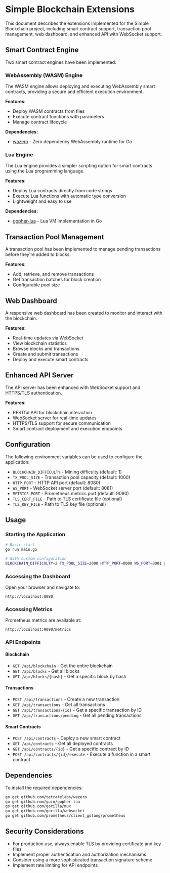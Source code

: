 # Simple Blockchain Extensions

This document describes the extensions implemented for the Simple Blockchain project, including smart contract support, transaction pool management, web dashboard, and enhanced API with WebSocket support.

## Smart Contract Engine

Two smart contract engines have been implemented:

### WebAssembly (WASM) Engine

The WASM engine allows deploying and executing WebAssembly smart contracts, providing a secure and efficient execution environment.

**Features:**
- Deploy WASM contracts from files
- Execute contract functions with parameters
- Manage contract lifecycle

**Dependencies:**
- [wazero](https://github.com/tetratelabs/wazero) - Zero dependency WebAssembly runtime for Go

### Lua Engine

The Lua engine provides a simpler scripting option for smart contracts using the Lua programming language.

**Features:**
- Deploy Lua contracts directly from code strings
- Execute Lua functions with automatic type conversion
- Lightweight and easy to use

**Dependencies:**
- [gopher-lua](https://github.com/yuin/gopher-lua) - Lua VM implementation in Go

## Transaction Pool Management

A transaction pool has been implemented to manage pending transactions before they're added to blocks.

**Features:**
- Add, retrieve, and remove transactions
- Get transaction batches for block creation
- Configurable pool size

## Web Dashboard

A responsive web dashboard has been created to monitor and interact with the blockchain.

**Features:**
- Real-time updates via WebSocket
- View blockchain statistics
- Browse blocks and transactions
- Create and submit transactions
- Deploy and execute smart contracts

## Enhanced API Server

The API server has been enhanced with WebSocket support and HTTPS/TLS authentication.

**Features:**
- RESTful API for blockchain interaction
- WebSocket server for real-time updates
- HTTPS/TLS support for secure communication
- Smart contract deployment and execution endpoints

## Configuration

The following environment variables can be used to configure the application:

- `BLOCKCHAIN_DIFFICULTY` - Mining difficulty (default: 1)
- `TX_POOL_SIZE` - Transaction pool capacity (default: 1000)
- `HTTP_PORT` - HTTP API port (default: 8080)
- `WS_PORT` - WebSocket server port (default: 8081)
- `METRICS_PORT` - Prometheus metrics port (default: 9090)
- `TLS_CERT_FILE` - Path to TLS certificate file (optional)
- `TLS_KEY_FILE` - Path to TLS key file (optional)

## Usage

### Starting the Application

```bash
# Basic start
go run main.go

# With custom configuration
BLOCKCHAIN_DIFFICULTY=2 TX_POOL_SIZE=2000 HTTP_PORT=8000 WS_PORT=8001 go run main.go
```

### Accessing the Dashboard

Open your browser and navigate to:

```
http://localhost:8080
```

### Accessing Metrics

Prometheus metrics are available at:

```
http://localhost:9090/metrics
```

### API Endpoints

#### Blockchain
- `GET /api/blockchain` - Get the entire blockchain
- `GET /api/blocks` - Get all blocks
- `GET /api/blocks/{hash}` - Get a specific block by hash

#### Transactions
- `POST /api/transactions` - Create a new transaction
- `GET /api/transactions` - Get all transactions
- `GET /api/transactions/{id}` - Get a specific transaction by ID
- `GET /api/transactions/pending` - Get all pending transactions

#### Smart Contracts
- `POST /api/contracts` - Deploy a new smart contract
- `GET /api/contracts` - Get all deployed contracts
- `GET /api/contracts/{id}` - Get a specific contract by ID
- `POST /api/contracts/{id}/execute` - Execute a function in a smart contract

## Dependencies

To install the required dependencies:

```bash
go get github.com/tetratelabs/wazero
go get github.com/yuin/gopher-lua
go get github.com/gorilla/mux
go get github.com/gorilla/websocket
go get github.com/prometheus/client_golang/prometheus
```

## Security Considerations

- For production use, always enable TLS by providing certificate and key files
- Implement proper authentication and authorization mechanisms
- Consider using a more sophisticated transaction signature scheme
- Implement rate limiting for API endpoints